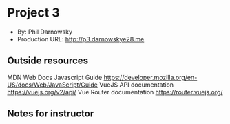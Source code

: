 # Project 3
+ By: Phil Darnowsky
+ Production URL: <http://p3.darnowskye28.me>

## Outside resources
MDN Web Docs Javascript Guide <https://developer.mozilla.org/en-US/docs/Web/JavaScript/Guide>
VueJS API documentation <https://vuejs.org/v2/api/>
Vue Router documentation <https://router.vuejs.org/>

## Notes for instructor
